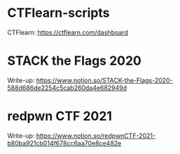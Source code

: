 # CTFlearn-scripts
 
CTFlearn: https://ctflearn.com/dashboard

# STACK the Flags 2020

Write-up: https://www.notion.so/STACK-the-Flags-2020-588d686de2254c5cab260da4e682949d 

# redpwn CTF 2021

Write-up: https://www.notion.so/redpwnCTF-2021-b80ba921cb014f678cc6aa70e8ce482e
